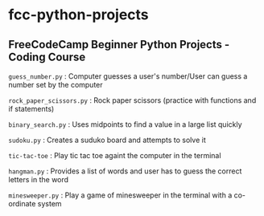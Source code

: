 # fcc-python-projects

## FreeCodeCamp Beginner Python Projects - Coding Course

`guess_number.py` :
Computer guesses a user's number/User can guess a number set by the computer

`rock_paper_scissors.py` :
Rock paper scissors (practice with functions and if statements)

`binary_search.py` :
Uses midpoints to find a value in a large list quickly

`sudoku.py` :
Creates a suduko board and attempts to solve it

`tic-tac-toe` :
Play tic tac toe againt the computer in the terminal

`hangman.py` :
Provides a list of words and user has to guess the correct letters in the word

`minesweeper.py` :
Play a game of minesweeper in the terminal with a co-ordinate system
